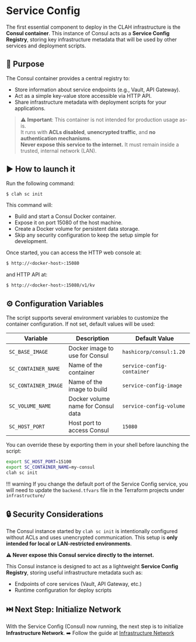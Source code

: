 # Service Config

The first essential component to deploy in the CLAH infrastructure is the **Consul container**. This instance of Consul acts as a **Service Config Registry**, storing key infrastructure metadata that will be used by other services and deployment scripts.

## 🧩 Purpose

The Consul container provides a central registry to:

- Store information about service endpoints (e.g., Vault, API Gateway).
- Act as a simple key-value store accessible via HTTP API.
- Share infrastructure metadata with deployment scripts for your applications.

> ⚠️ **Important**: This container is not intended for production usage as-is.  
> It runs with **ACLs disabled**, **unencrypted traffic**, and **no authentication mechanisms**.  
> **Never expose this service to the internet.** It must remain inside a trusted, internal network (LAN).

## ▶️ How to launch it

Run the following command:

```bash title="bash"
$ clah sc init
```

This command will:

- Build and start a Consul Docker container.
- Expose it on port 15080 of the host machine.
- Create a Docker volume for persistent data storage.
- Skip any security configuration to keep the setup simple for development.

Once started, you can access the HTTP web console at:

```bash title="bash"
$ http://<docker-host>:15080
```

and HTTP API at:
```bash title="bash"
$ http://<docker-host>:15080/v1/kv
```

## ⚙️ Configuration Variables

The script supports several environment variables to customize the container configuration. If not set, default values will be used:

| Variable             | Description                               | Default Value                  |
|----------------------|-------------------------------------------|--------------------------------|
| `SC_BASE_IMAGE`      | Docker image to use for Consul            | `hashicorp/consul:1.20`        |
| `SC_CONTAINER_NAME`  | Name of the container                     | `service-config-container`     |
| `SC_CONTAINER_IMAGE` | Name of the image to build                | `service-config-image`         |
| `SC_VOLUME_NAME`     | Docker volume name for Consul data        | `service-config-volume`        |
| `SC_HOST_PORT`       | Host port to access Consul                | `15080`                        |

You can override these by exporting them in your shell before launching the script:

```bash title="bash"
export SC_HOST_PORT=15100
export SC_CONTAINER_NAME=my-consul
clah sc init
```

!!! warning
    If you change the default port of the Service Config service, you will need to update the `backend.tfvars` file in the Terraform projects under `infrastructure/`

## 🔒 Security Considerations

The Consul instance started by `clah sc init` is intentionally configured without ACLs and uses unencrypted communication. This setup is **only intended for local or LAN-restricted environments**.

**⚠️ Never expose this Consul service directly to the internet.**

This Consul instance is designed to act as a lightweight **Service Config Registry**, storing useful infrastructure metadata such as:

- Endpoints of core services (Vault, API Gateway, etc.)
- Runtime configuration for deploy scripts

## ⏭️ Next Step: Initialize Network

With the Service Config (Consul) now running, the next step is to initialize **Infrastructure Network**.
➡️ Follow the guide at [Infrastructure Network](network.md)

